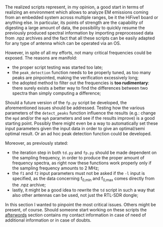 The realized scripts represent, in my opinion, a good start in terms of realizing an environment which allows to analyze EM emissions coming from an embedded system across multiple ranges, be it the HiFive1 board or anything else. In particular, its points of strength are the capability of digesting a large amount of data, the possibility to quickly resume the previously produced spectral information by importing preprocessed data from .npz archives and the fact that all these scripts can be easily adapted for any type of antenna which can be operated via an OS.

However, in spite of all my efforts, not many critical frequencies could be exposed. The reasons are manifold:
* the proper script testing was started too late;
* the `peak_detection` function needs to be properly tuned, as too many peaks are pinpointed, making the verification excessively long;
* the adopted method to filter out the frequencies is **too rudimentary**: there surely exists a better way to find the differences between two spectra than simply computing a difference;

Should a future version of the `fp.py` script be developed, the aforementioned issues should be addressed. Testing how the various parameters of the `detect_peaks` function influence the results (e.g.: change the `mpd` and/or the `mph` parameters and see if the results improve) is a good starting point. Possibly there might even be a way to automatically set these input parameters given the input data in order to give an optimal/semi optimal result. Or an ad hoc peak detection function could be developed.

Moreover, as previously stated:
* the iteration step in both `td.py` and `fp.py` should be made dependent on the sampling frequency, in order to produce the proper amount of frequency spectra, as right now these functions work properly only if the sampling frequency amounts to 2 MHz;
* the `f1` and `f2` input parameters must not be asked if the `-l` input is specified, as the data concerning f<sub>0,min</sub> and f<sub>0,max</sub> comes directly from the .npz archive;
* lastly, it might be a good idea to rewrite the `td` script in such a way that also other antennas can be used, not just the RTL-SDR dongle;

In this section I wanted to pinpoint the most critical issues. Others might be present, of course. Should someone start working on these scripts the [afterwords](./afterwords-and-credits.md) section contains my contact information in case of need of additional information or in case of doubts.
